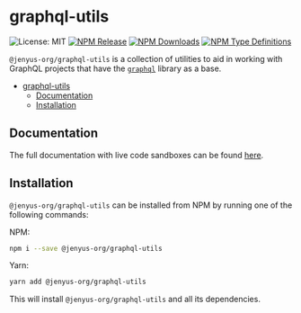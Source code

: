 # graphql-utils
![License: MIT](https://img.shields.io/github/license/Jenyus-Org/graphql-utils)
[![NPM Release](https://img.shields.io/npm/v/@jenyus-org/graphql-utils)](https://www.npmjs.com/package/@jenyus-org/graphql-utils)
[![NPM Downloads](https://img.shields.io/npm/dw/@jenyus-org/graphql-utils)](https://www.npmjs.com/package/@jenyus-org/graphql-utils)
[![NPM Type Definitions](https://img.shields.io/npm/types/@jenyus-org/graphql-utils)](https://www.npmjs.com/package/@jenyus-org/graphql-utils)

`@jenyus-org/graphql-utils` is a collection of utilities to aid in working with GraphQL projects that have the [`graphql`](https://github.com/graphql/graphql-js) library as a base.

- [graphql-utils](#graphql-utils)
  - [Documentation](#documentation)
  - [Installation](#installation)

## Documentation

The full documentation with live code sandboxes can be found [here](https://jenyus-org.github.io/graphql-utils/).

## Installation

`@jenyus-org/graphql-utils` can be installed from NPM by running one of the following commands:

NPM:

```bash
npm i --save @jenyus-org/graphql-utils
```

Yarn:

```bash
yarn add @jenyus-org/graphql-utils
```

This will install `@jenyus-org/graphql-utils` and all its dependencies.
